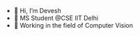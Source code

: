 - 👋 Hi, I’m Devesh
- 👀 MS Student @CSE IIT Delhi
- 🌱 Working in the field of Computer Vision
<!---
pantDevesh/pantDevesh is a ✨ special ✨ repository because its `README.md` (this file) appears on your GitHub profile.
You can click the Preview link to take a look at your changes.
--->
